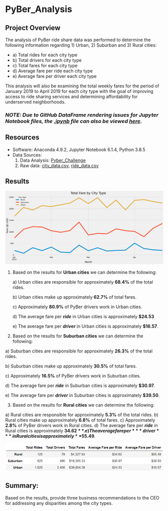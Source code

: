 # PyBer_Analysis

## Project Overview

The analysis of PyBer ride share data was performed to determine the following information regarding 1) Urban, 2) Suburban and 3) Rural cities: 

  - a) Total rides for each city type
  - b) Total drivers for each city type
  - c) Total fares for each city type
  - d) Average fare per ride each city type
  - e) Average fare per driver each city type

This analysis will also be examining the total weekly fares for the period of January 2019 to April 2019 for each city type with the goal of improving access to ride sharing services and determining affordability for underserved neighborhoods.

### ***NOTE: Due to GitHub DataFrame rendering issues for Jupyter Notebook files, the [.ipynb]() file can also be viewed [here]().***

## Resources 

- Software: Anaconda 4.9.2, Jupyter Notebook 6.1.4, Python 3.8.5
- Data Sources: 
   1. Data Analysis: [Pyber_Challenge](PyBer_Challenge.ipynb)
   2. Raw data: [city_data.csv](Resources/city_data.csv), [ride_data.csv](Resources/ride_data.csv)

## Results

<p align="left">
  <img src="Resources/PyBer_fare_summary.png" width=800"/>
</p>

1. Based on the results for **Urban cities** we can determine the following:
   
   a) Urban cities are responsible for approximately **68.4%** of the total rides.
   
   b) Urban cities make up approximately **62.7%** of total fares.
   
   c) Approximately **80.9%** of PyBer drivers work in Urban cities.
   
   d) The average fare per ***ride*** in Urban cities is approximately **$24.53**
   
   e) The average fare per ***driver*** in Urban cities is approximately **$16.57**.

2. Based on the results for **Suburban cities** we can determine the following:

a) Suburban cities are responsible for approximately **26.3%** of the total rides.

b) Suburban cities make up approximately **30.5%** of total fares.

c) Approximately **16.5%** of PyBer drivers work in Suburban cities.

d) The average fare per ***ride*** in Suburban cities is approximately **$30.97**.

e) The average fare per ***driver*** in Suburban cities is approximately **$39.50**.

3. Based on the results for **Rural cities** we can determine the following:

a) Rural cities are responsible for approximately **5.3%** of the total rides.
b) Rural cities make up approximately **6.8%** of total fares.
c) Approximately **2.8%** of PyBer drivers work in Rural cities.
d) The average fare per ***ride*** in Rural cities is approximately **$34.62**.
e) The average fare per ***driver*** in Rural cities is approximately **$55.49**.

<p align="center">
  <img src="Resources/Fig_8.PNG" width="900"/>
</p>

## Summary: 
Based on the results, provide three business recommendations to the CEO for addressing any disparities among the city types.
